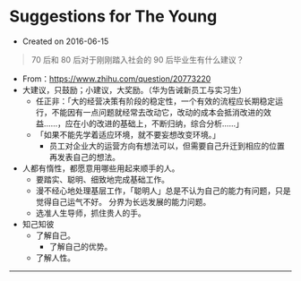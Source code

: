 # Suggestions for The Young

- Created on 2016-06-15

> 70 后和 80 后对于刚刚踏入社会的 90 后毕业生有什么建议？

- From：<https://www.zhihu.com/question/20773220>
- 大建议，只鼓励；小建议，大奖励。（华为告诫新员工与实习生）
    - 任正非：「大的经营决策有阶段的稳定性，一个有效的流程应长期稳定运行，不能因有一点问题就经常去改动它，改动的成本会抵消改进的效益……，应在小的改进的基础上，不断归纳，综合分析……」
    - 「如果不能先学着适应环境，就不要妄想改变环境。」
        - 员工对企业大的运营方向有想法可以，但需要自己升迁到相应的位置再发表自己的想法。
- 人都有惰性，都愿意用哪些用起来顺手的人。
    - 要踏实、聪明、细致地完成基础工作。
    - 漫不经心地处理基层工作，「聪明人」总是不认为自己的能力有问题，只是觉得自己运气不好。
        分界为长远发展的能力问题。
    - 选准人生导师，抓住贵人的手。
- 知己知彼
    - 了解自己。
        - 了解自己的优势。
    - 了解人性。

---

